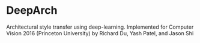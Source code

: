 # DeepArch
Architectural style transfer using deep-learning. Implemented for Computer Vision 2016 (Princeton University) by Richard Du, Yash Patel, and Jason Shi
